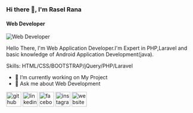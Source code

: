 ### Hi there 👋, I'm Rasel Rana
#### Web Developer
![Web Developer](https://media-exp1.licdn.com/dms/image/C5616AQFLHaQzVL8aNg/profile-displaybackgroundimage-shrink_200_800/0/1630171709252?e=1651708800&v=beta&t=xLlcOgU1jUGpOM0JcyqHwP2h2jUtMuz2VpG68fp6jW8)

Hello There, I'm Web Application Developer.I'm Expert in PHP,Laravel and basic knowledge of Android Application Development(java).

Skills: HTML/CSS/BOOTSTRAP/jQuery/PHP/Laravel

- 🔭 I’m currently working on My Project 
- 💬 Ask me about Web Development 


[<img src='https://cdn.jsdelivr.net/npm/simple-icons@3.0.1/icons/github.svg' alt='github' height='40'>](https://github.com/https://github.com/raselrana500)  [<img src='https://cdn.jsdelivr.net/npm/simple-icons@3.0.1/icons/linkedin.svg' alt='linkedin' height='40'>](https://www.linkedin.com/in/https://www.linkedin.com/in/rasel-rana-26a079125//)  [<img src='https://cdn.jsdelivr.net/npm/simple-icons@3.0.1/icons/facebook.svg' alt='facebook' height='40'>](https://www.facebook.com/https://www.facebook.com/raselranacse)  [<img src='https://cdn.jsdelivr.net/npm/simple-icons@3.0.1/icons/instagram.svg' alt='instagram' height='40'>](https://www.instagram.com/https://www.instagram.com/rasel.rana.71465//)  [<img src='https://cdn.jsdelivr.net/npm/simple-icons@3.0.1/icons/icloud.svg' alt='website' height='40'>](https://raselrana.me/)  

